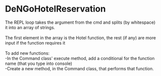 # DeNGoHotelReservation

The REPL loop takes the argument from the cmd and splits (by whitespace) it into an array of strings.</br></br>
The first element in the array is the Hotel function, the rest (if any) are more input if the function requires it</br></br>
To add new functions: </br>
-In the Command class' execute method, add a conditional for the function name (that you type into console)</br>
-Create a new method, in the Command class, that performs that function.</br>
